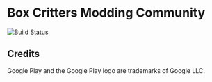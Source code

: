 # Box Critters Modding Community
[![Build Status](https://travis-ci.com/boxcritters/boxcrittersmods.ga.svg?branch=master)](https://travis-ci.com/boxcritters/boxcrittersmods.ga)

## Credits
Google Play and the Google Play logo are trademarks of Google LLC.